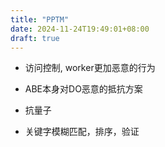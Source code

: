 ```yaml
---
title: "PPTM"
date: 2024-11-24T19:49:01+08:00
draft: true
---
```


- 访问控制, worker更加恶意的行为

- ABE本身对DO恶意的抵抗方案

- 抗量子

- 关键字模糊匹配，排序，验证